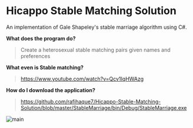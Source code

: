 # Hicappo Stable Matching Solution
An implementation of Gale Shapeley's stable marriage algorithm using C#.

**What does the program do?**
>  Create a heterosexual stable matching pairs given names and preferences

**What even is Stable matching?**
> https://www.youtube.com/watch?v=Qcv1IqHWAzg

**How do I download the application?**

> https://github.com/rafihaque7/Hicappo-Stable-Matching-Solution/blob/master/StableMarriage/bin/Debug/StableMarriage.exe






![main](https://user-images.githubusercontent.com/23375929/35476695-302fedfc-0369-11e8-95f9-a74716f6293c.PNG)



